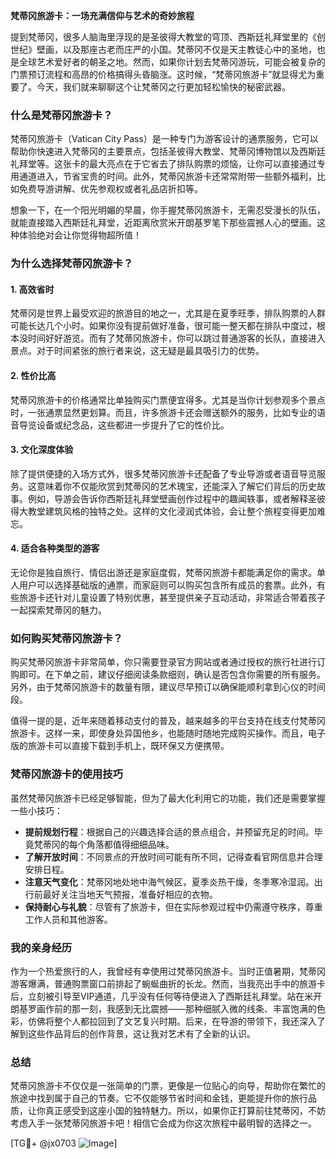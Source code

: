 **梵蒂冈旅游卡：一场充满信仰与艺术的奇妙旅程**

提到梵蒂冈，很多人脑海里浮现的是圣彼得大教堂的穹顶、西斯廷礼拜堂里的《创世纪》壁画，以及那座古老而庄严的小国。梵蒂冈不仅是天主教徒心中的圣地，也是全球艺术爱好者的朝圣之地。然而，如果你计划去梵蒂冈游玩，可能会被复杂的门票预订流程和高昂的价格搞得头昏脑涨。这时候，“梵蒂冈旅游卡”就显得尤为重要了。今天，我们就来聊聊这个让梵蒂冈之行更加轻松愉快的秘密武器。

### 什么是梵蒂冈旅游卡？

梵蒂冈旅游卡（Vatican City Pass）是一种专门为游客设计的通票服务，它可以帮助你快速进入梵蒂冈的主要景点，包括圣彼得大教堂、梵蒂冈博物馆以及西斯廷礼拜堂等。这张卡的最大亮点在于它省去了排队购票的烦恼，让你可以直接通过专用通道进入，节省宝贵的时间。此外，梵蒂冈旅游卡还常常附带一些额外福利，比如免费导游讲解、优先参观权或者礼品店折扣等。

想象一下，在一个阳光明媚的早晨，你手握梵蒂冈旅游卡，无需忍受漫长的队伍，就能直接踏入西斯廷礼拜堂，近距离欣赏米开朗基罗笔下那些震撼人心的壁画。这种体验绝对会让你觉得物超所值！

### 为什么选择梵蒂冈旅游卡？

#### 1. **高效省时**
梵蒂冈是世界上最受欢迎的旅游目的地之一，尤其是在夏季旺季，排队购票的人群可能长达几个小时。如果你没有提前做好准备，很可能一整天都在排队中度过，根本没时间好好游览。而有了梵蒂冈旅游卡，你可以跳过普通游客的长队，直接进入景点。对于时间紧张的旅行者来说，这无疑是最具吸引力的优势。

#### 2. **性价比高**
梵蒂冈旅游卡的价格通常比单独购买门票便宜得多。尤其是当你计划参观多个景点时，一张通票显然更划算。而且，许多旅游卡还会赠送额外的服务，比如专业的语音导览设备或纪念品，这些都进一步提升了它的性价比。

#### 3. **文化深度体验**
除了提供便捷的入场方式外，很多梵蒂冈旅游卡还配备了专业导游或者语音导览服务。这意味着你不仅能欣赏到梵蒂冈的艺术瑰宝，还能深入了解它们背后的历史故事。例如，导游会告诉你西斯廷礼拜堂壁画创作过程中的趣闻轶事，或者解释圣彼得大教堂建筑风格的独特之处。这样的文化浸润式体验，会让整个旅程变得更加难忘。

#### 4. **适合各种类型的游客**
无论你是独自旅行、情侣出游还是家庭度假，梵蒂冈旅游卡都能满足你的需求。单人用户可以选择基础版的通票，而家庭则可以购买包含所有成员的套票。此外，有些旅游卡还针对儿童设置了特别优惠，甚至提供亲子互动活动，非常适合带着孩子一起探索梵蒂冈的魅力。

### 如何购买梵蒂冈旅游卡？

购买梵蒂冈旅游卡非常简单，你只需要登录官方网站或者通过授权的旅行社进行订购即可。在下单之前，建议仔细阅读条款细则，确认是否包含你需要的所有服务。另外，由于梵蒂冈旅游卡的数量有限，建议尽早预订以确保能顺利拿到心仪的时间段。

值得一提的是，近年来随着移动支付的普及，越来越多的平台支持在线支付梵蒂冈旅游卡。这样一来，即使身处异国他乡，也能随时随地完成购买操作。而且，电子版的旅游卡可以直接下载到手机上，既环保又方便携带。

### 梵蒂冈旅游卡的使用技巧

虽然梵蒂冈旅游卡已经足够智能，但为了最大化利用它的功能，我们还是需要掌握一些小技巧：

- **提前规划行程**：根据自己的兴趣选择合适的景点组合，并预留充足的时间。毕竟梵蒂冈的每个角落都值得细细品味。
- **了解开放时间**：不同景点的开放时间可能有所不同，记得查看官网信息并合理安排日程。
- **注意天气变化**：梵蒂冈地处地中海气候区，夏季炎热干燥，冬季寒冷湿润。出行前最好关注当地天气预报，准备好相应的衣物。
- **保持耐心与礼貌**：尽管有了旅游卡，但在实际参观过程中仍需遵守秩序，尊重工作人员和其他游客。

### 我的亲身经历

作为一个热爱旅行的人，我曾经有幸使用过梵蒂冈旅游卡。当时正值暑期，梵蒂冈游客爆满，普通购票窗口前排起了蜿蜒曲折的长龙。然而，当我亮出手中的旅游卡后，立刻被引导至VIP通道，几乎没有任何等待便进入了西斯廷礼拜堂。站在米开朗基罗画作前的那一刻，我感到无比震撼——那种细腻入微的线条、丰富饱满的色彩，仿佛将整个人都拉回到了文艺复兴时期。后来，在导游的带领下，我还深入了解到这些作品背后的创作背景，这让我对艺术有了全新的认识。

### 总结

梵蒂冈旅游卡不仅仅是一张简单的门票，更像是一位贴心的向导，帮助你在繁忙的旅途中找到属于自己的节奏。它不仅能够节省时间和金钱，更能提升你的旅行品质，让你真正感受到这座小国的独特魅力。所以，如果你正打算前往梵蒂冈，不妨考虑入手一张梵蒂冈旅游卡吧！相信它会成为你这次旅程中最明智的选择之一。

[TG💪+ @jx0703 ![Image](https://github.com/user-attachments/assets/dbca1d08-cadb-493c-b0ec-ad6f7a83f270)]